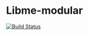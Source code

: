 # Libme-modular

[![Build Status](https://travis-ci.org/Braidner/Libme-modular.svg?branch=master)](https://travis-ci.org/Braidner/Libme-modular)
